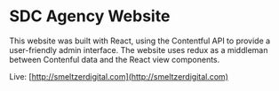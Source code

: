 # SDC Agency Website

This website was built with React, using the Contentful API to provide a user-friendly admin interface. The website uses redux as a middleman between Contenful data and the React
view components.

Live: [http://smeltzerdigital.com](http://smeltzerdigital.com)
